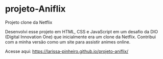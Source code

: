 # projeto-Aniflix
Projeto clone da Netflix

Desenvolvi esse projeto em HTML, CSS e JavaScript em um desafio da DIO (Digital Innovation One) que inicialmente era um clone da Netflix.
Contribui com a minha versão como um site para assistir animes online.

Acesse aqui: https://larissa-pinheiro.github.io/projeto-aniflix/
